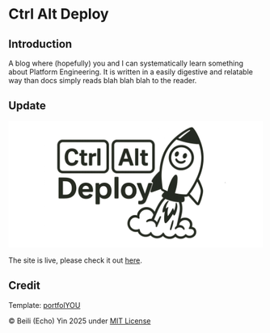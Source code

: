 # Ctrl Alt Deploy

## Introduction

A blog where (hopefully) you and I can systematically learn something about Platform Engineering.
It is written in a easily digestive and relatable way than docs simply reads blah blah blah to the reader.

## Update

![logo](/assets/logo/banner.jpg)

The site is live, please check it out [here](https://e-choness.github.io/ctrl-alt-deploy/).

## Credit

Template: [portfolYOU](https://github.com/yousinix/portfolYOU)

© Beili (Echo) Yin 2025 under [MIT License](/LICENSE)
